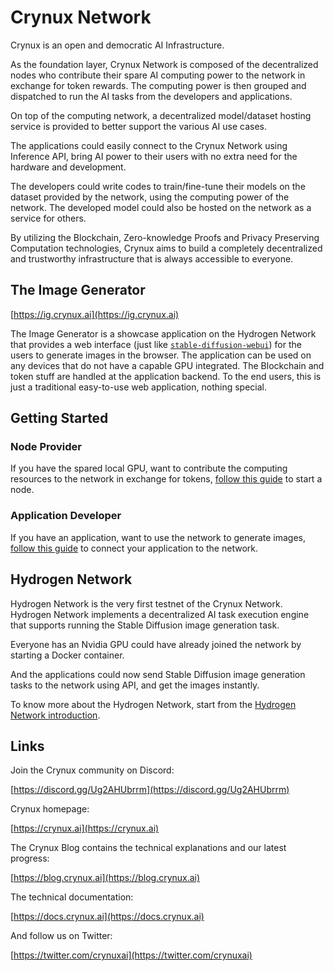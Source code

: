 # Crynux Network

Crynux is an open and democratic AI Infrastructure.

As the foundation layer, Crynux Network is composed of the decentralized nodes who contribute their spare AI computing power to the network in exchange for token rewards. The computing power is then grouped and dispatched to run the AI tasks from the developers and applications.

On top of the computing network, a decentralized model/dataset hosting service is provided to better support the various AI use cases.

The applications could easily connect to the Crynux Network using Inference API, bring AI power to their users with no extra need for the hardware and development.

The developers could write codes to train/fine-tune their models on the dataset provided by the network, using the computing power of the network. The developed model could also be hosted on the network as a service for others.

By utilizing the Blockchain, Zero-knowledge Proofs and Privacy Preserving Computation technologies, Crynux aims to build a completely decentralized and trustworthy infrastructure that is always accessible to everyone.

## The Image Generator

[https://ig.crynux.ai](https://ig.crynux.ai)

The Image Generator is a showcase application on the Hydrogen Network that provides a web interface (just like [`stable-diffusion-webui`](https://github.com/AUTOMATIC1111/stable-diffusion-webui)) for the users to generate images in the browser. 
The application can be used on any devices that do not have a capable GPU integrated. The Blockchain and token stuff are handled at the application backend. To the end users, this is just a traditional easy-to-use web application, nothing special.

## Getting Started

### Node Provider

If you have the spared local GPU, want to contribute the computing resources to the network in exchange for tokens, [follow this guide](https://docs.crynux.ai/node-hosting/join-the-network) to start a node.

### Application Developer

If you have an application, want to use the network to generate images, [follow this guide](https://docs.crynux.ai/application-development/application-workflow) to connect your application to the network.

## Hydrogen Network

Hydrogen Network is the very first testnet of the Crynux Network. Hydrogen Network implements a decentralized AI task execution engine that supports running the Stable Diffusion image generation task.

Everyone has an Nvidia GPU could have already joined the network by starting a Docker container.

And the applications could now send Stable Diffusion image generation tasks to the network using API, and get the images instantly.

To know more about the Hydrogen Network, start from the [Hydrogen Network introduction](https://docs.crynux.ai/hydrogen-network).

## Links

Join the Crynux community on Discord:

[https://discord.gg/Ug2AHUbrrm](https://discord.gg/Ug2AHUbrrm)

Crynux homepage:

[https://crynux.ai](https://crynux.ai)

The Crynux Blog contains the technical explanations and our latest progress:

[https://blog.crynux.ai](https://blog.crynux.ai)

The technical documentation:

[https://docs.crynux.ai](https://docs.crynux.ai)

And follow us on Twitter:

[https://twitter.com/crynuxai](https://twitter.com/crynuxai)
